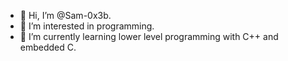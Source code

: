 - 👋 Hi, I’m @Sam-0x3b.
- 👀 I’m interested in programming.
- 🌱 I’m currently learning lower level programming
      with C++ and embedded C.

<!---
Sam-0x3b/Sam-0x3b is a ✨ special ✨ repository because its `README.md` (this file) appears on your GitHub profile.
You can click the Preview link to take a look at your changes.
--->
